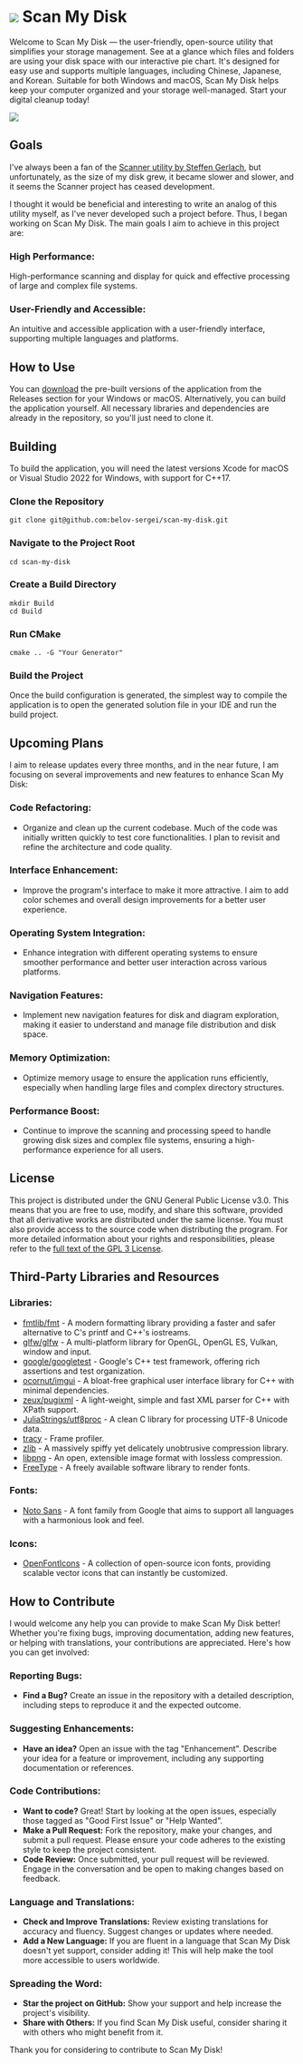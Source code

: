 # ![](./Documentation/Icon.png) Scan My Disk

Welcome to Scan My Disk — the user-friendly, open-source utility that simplifies your storage management. See at a glance which files and folders are using your disk space with our interactive pie chart. It's designed for easy use and supports multiple languages, including Chinese, Japanese, and Korean. Suitable for both Windows and macOS, Scan My Disk helps keep your computer organized and your storage well-managed.  Start your digital cleanup today!

![](./Documentation/Preview.png)

## Goals
I've always been a fan of the [Scanner utility by Steffen Gerlach](http://steffengerlach.de/freeware/index.html), but unfortunately, as the size of my disk grew, it became slower and slower, and it seems the Scanner project has ceased development.

I thought it would be beneficial and interesting to write an analog of this utility myself, as I've never developed such a project before. Thus, I began working on Scan My Disk. The main goals I aim to achieve in this project are:

### High Performance:
High-performance scanning and display for quick and effective processing of large and complex file systems.

### User-Friendly and Accessible:
An intuitive and accessible application with a user-friendly interface, supporting multiple languages and platforms.

## How to Use
You can [download](https://github.com/belov-sergei/scan-my-disk/releases) the pre-built versions of the application from the Releases section for your Windows or macOS. Alternatively, you can build the application yourself. All necessary libraries and dependencies are already in the repository, so you'll just need to clone it.

## Building
To build the application, you will need the latest versions Xcode for macOS or Visual Studio 2022 for Windows, with support for C++17.

### Clone the Repository
```
git clone git@github.com:belov-sergei/scan-my-disk.git
```

### Navigate to the Project Root
```
cd scan-my-disk
```

### Create a Build Directory
```
mkdir Build
cd Build
```

### Run CMake
```
cmake .. -G "Your Generator"
```

### Build the Project
Once the build configuration is generated, the simplest way to compile the application is to open the generated solution file in your IDE and run the build project.

## Upcoming Plans

I aim to release updates every three months, and in the near future, I am focusing on several improvements and new features to enhance Scan My Disk:

### Code Refactoring:
- Organize and clean up the current codebase. Much of the code was initially written quickly to test core functionalities. I plan to revisit and refine the architecture and code quality.

### Interface Enhancement:
- Improve the program's interface to make it more attractive. I aim to add color schemes and overall design improvements for a better user experience.

### Operating System Integration:
- Enhance integration with different operating systems to ensure smoother performance and better user interaction across various platforms.

### Navigation Features:
- Implement new navigation features for disk and diagram exploration, making it easier to understand and manage file distribution and disk space.

### Memory Optimization:
- Optimize memory usage to ensure the application runs efficiently, especially when handling large files and complex directory structures.

### Performance Boost:
- Continue to improve the scanning and processing speed to handle growing disk sizes and complex file systems, ensuring a high-performance experience for all users.

## License

This project is distributed under the GNU General Public License v3.0. This means that you are free to use, modify, and share this software, provided that all derivative works are distributed under the same license. You must also provide access to the source code when distributing the program. For more detailed information about your rights and responsibilities, please refer to the [full text of the GPL 3 License](https://www.gnu.org/licenses/gpl-3.0.html).

## Third-Party Libraries and Resources

### Libraries:
  - [fmtlib/fmt](https://github.com/fmtlib/fmt) - A modern formatting library providing a faster and safer alternative to C's printf and C++'s iostreams.
  - [glfw/glfw](https://github.com/glfw/glfw) - A multi-platform library for OpenGL, OpenGL ES, Vulkan, window and input.
  - [google/googletest](https://github.com/google/googletest) - Google's C++ test framework, offering rich assertions and test organization.
  - [ocornut/imgui](https://github.com/ocornut/imgui) - A bloat-free graphical user interface library for C++ with minimal dependencies.
  - [zeux/pugixml](https://github.com/zeux/pugixml) - A light-weight, simple and fast XML parser for C++ with XPath support.
  - [JuliaStrings/utf8proc](https://github.com/JuliaStrings/utf8proc) - A clean C library for processing UTF-8 Unicode data.
  - [tracy](https://github.com/wolfpld/tracy) - Frame profiler.
  - [zlib](https://www.zlib.net) - A massively spiffy yet delicately unobtrusive compression library.
  - [libpng](http://www.libpng.org/pub/png) - An open, extensible image format with lossless compression.
  - [FreeType](https://freetype.org) - A freely available software library to render fonts.

### Fonts:
  - [Noto Sans](https://fonts.google.com/noto/specimen/Noto+Sans) - A font family from Google that aims to support all languages with a harmonious look and feel.

### Icons:
  - [OpenFontIcons](https://github.com/traverseda/OpenFontIcons) - A collection of open-source icon fonts, providing scalable vector icons that can instantly be customized.

## How to Contribute

I would welcome any help you can provide to make Scan My Disk better! Whether you're fixing bugs, improving documentation, adding new features, or helping with translations, your contributions are appreciated. Here's how you can get involved:

### Reporting Bugs:
- **Find a Bug?** Create an issue in the repository with a detailed description, including steps to reproduce it and the expected outcome.

### Suggesting Enhancements:
- **Have an idea?** Open an issue with the tag "Enhancement". Describe your idea for a feature or improvement, including any supporting documentation or references.

### Code Contributions:
- **Want to code?** Great! Start by looking at the open issues, especially those tagged as "Good First Issue" or "Help Wanted".
- **Make a Pull Request:** Fork the repository, make your changes, and submit a pull request. Please ensure your code adheres to the existing style to keep the project consistent.
- **Code Review:** Once submitted, your pull request will be reviewed. Engage in the conversation and be open to making changes based on feedback.

### Language and Translations:
- **Check and Improve Translations:** Review existing translations for accuracy and fluency. Suggest changes or updates where needed.
- **Add a New Language:** If you are fluent in a language that Scan My Disk doesn't yet support, consider adding it! This will help make the tool more accessible to users worldwide.

### Spreading the Word:
- **Star the project on GitHub:** Show your support and help increase the project's visibility.
- **Share with Others:** If you find Scan My Disk useful, consider sharing it with others who might benefit from it.

Thank you for considering to contribute to Scan My Disk!